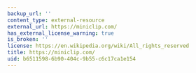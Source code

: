 ```yaml
---
backup_url: ''
content_type: external-resource
external_url: https://miniclip.com/
has_external_license_warning: true
is_broken: ''
license: https://en.wikipedia.org/wiki/All_rights_reserved
title: https://miniclip.com/
uid: b6511598-6b90-404c-9b55-c6c17ca1e154
---
```

